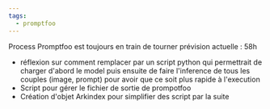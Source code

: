 ```yaml
---
tags:
  - promptfoo
---
```

Process Promptfoo est toujours en train de tourner prévision actuelle : 58h

* réflexion sur comment remplacer par un script python qui permettrait de charger d'abord le model puis ensuite de faire l'inference de tous les couples (image, prompt) pour avoir que ce soit plus rapide à l'execution
* Script pour gérer le fichier de sortie de prompotfoo 
* Création d'objet Arkindex pour simplifier des script par la suite